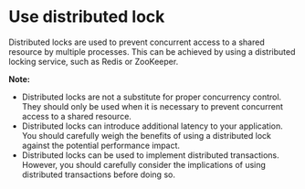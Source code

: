 # Use distributed lock


Distributed locks are used to prevent concurrent access to a shared resource by multiple processes. This can be achieved by using a distributed locking service, such as Redis or ZooKeeper.

**Note:**

* Distributed locks are not a substitute for proper concurrency control. They should only be used when it is necessary to prevent concurrent access to a shared resource.
* Distributed locks can introduce additional latency to your application. You should carefully weigh the benefits of using a distributed lock against the potential performance impact.
* Distributed locks can be used to implement distributed transactions. However, you should carefully consider the implications of using distributed transactions before doing so.
